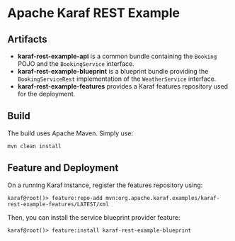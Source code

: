 # Apache Karaf REST Example

## Artifacts

* **karaf-rest-example-api** is a common bundle containing the `Booking` POJO and the `BookingService` interface.   
* **karaf-rest-example-blueprint** is a blueprint bundle providing the `BookingServiceRest` implementation of the `WeatherService` interface.
* **karaf-rest-example-features** provides a Karaf features repository used for the deployment.

## Build

The build uses Apache Maven. Simply use:

```
mvn clean install
```

## Feature and Deployment

On a running Karaf instance, register the features repository using:

```
karaf@root()> feature:repo-add mvn:org.apache.karaf.examples/karaf-rest-example-features/LATEST/xml
```

Then, you can install the service blueprint provider feature:

```
karaf@root()> feature:install karaf-rest-example-blueprint
```
